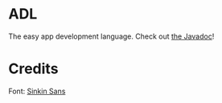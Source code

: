 # ADL
The easy app development language. Check out [the Javadoc](https://github.com/OlisProgramming/ADLJavadoc)!

# Credits
Font: [Sinkin Sans](https://www.fontsquirrel.com/fonts/sinkin-sans)
